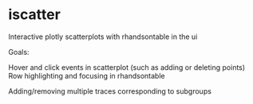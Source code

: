 # iscatter
Interactive plotly scatterplots with rhandsontable in the ui

Goals: 

Hover and click events in scatterplot (such as adding or deleting points)
Row highlighting and focusing in rhandsontable

Adding/removing  multiple traces corresponding to subgroups

